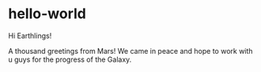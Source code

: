 # hello-world

Hi Earthlings!

A thousand greetings from Mars!
We came in peace and hope to work with u guys for the progress of the Galaxy.
